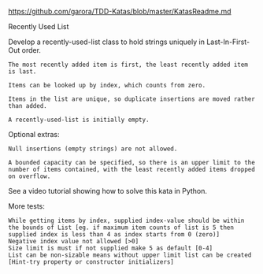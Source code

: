https://github.com/garora/TDD-Katas/blob/master/KatasReadme.md

Recently Used List

Develop a recently-used-list class to hold strings uniquely in Last-In-First-Out order.

    The most recently added item is first, the least recently added item is last.

    Items can be looked up by index, which counts from zero.

    Items in the list are unique, so duplicate insertions are moved rather than added.

    A recently-used-list is initially empty.

Optional extras:

    Null insertions (empty strings) are not allowed.

    A bounded capacity can be specified, so there is an upper limit to the number of items contained, with the least recently added items dropped on overflow.

See a video tutorial showing how to solve this kata in Python.

More tests:

    While getting items by index, supplied index-value should be within the bounds of List [eg. if maximum item counts of list is 5 then supplied index is less than 4 as index starts from 0 (zero)]
    Negative index value not allowed [>0]
    Size limit is must if not supplied make 5 as default [0-4]
    List can be non-sizable means without upper limit list can be created [Hint-try property or constructor initializers]
